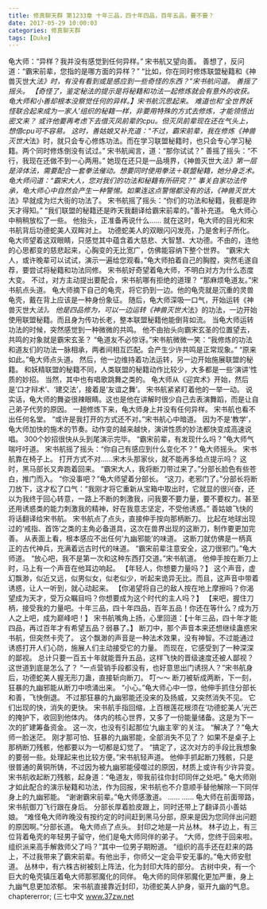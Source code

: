 ```yaml
---
title: 修真聊天群 第1233章 十年三品，四十年四品，百年五品，要不要？
date: 2017-05-29 10:00:03
categories: 修真聊天群
tags: [Duke]
---
```


龟大师：“异样？我并没有感觉到任何异样。”
宋书航又望向善。
善想了，反问道：“霸宋前辈，您指的是哪方面的异样？”
“比如，你在同时修炼联盟秘籍和《神兽灭世大*法》时，有没有看到或是感应到一些奇怪的东西？”宋书航问道。
善摇了摇头。
【奇怪了，鉴定秘法的提示是将秘籍和功法一起修炼就会有意外的收获。龟大师和小善却根本没察觉任何的异样。】宋书航沉思起来。
难道也和‘全世界妖怪联合起来成为一家人’组织的秘籍一样，非要用特殊的方式去修炼，才能领悟出密文来？
或许他要再考虑下去借灭凤前辈的cpu。但灭凤前辈现在还在气头上，想借cpu可不容易。
这时，善姑娘又补充道：“不过，霸宋前辈，我在修炼《神兽灭世大*法》时，就只会专心修炼功法。而在学习联盟秘籍时，也只会专心学习秘籍。两个同时修炼倒没有试过。”
宋书航闻言，道：“那你试试？”
善摇了摇头：“不行，我现在还做不到一心两用。”
她现在还只是一品境界，《神兽灭世大*法》第一层是淬体法，需要配合一套拳法催动。想要同时使用拳法＋联盟秘籍，她分身乏术。
龟大师问道：“霸宋大人，您对我们的功法和秘籍有所研究？”
事关自家功法传承，龟大师心中自然会产生一种警惕。如果连这点警惕都没有的话，《神兽灭世大*法》早就成为烂大街的功法了。
宋书航摇了摇头：“你们的功法和秘籍，我都是昨天才得知。”
“我们联盟的秘籍还是昨天我翻译给霸宋前辈的。”善补充道。
龟大师心中稍稍放松了一些。
他抬头，正准备再说什么……
就在这时，龟大师的目光和宋书航背后功德蛇美人双眸对上。
功德蛇美人的双眼闪闪发亮，乃是舍利子所化。
龟大师望着这双眼睛，只感觉其中蕴含着大慈悲、大智慧、大功德。不由的，连他的心思都变的慈悲起来，心胸变的无比宽广，仿佛能容纳下整个世界。
“霸宋大人，或许晚辈可以试试，演示一遍给您观看。”龟大师拍着自己的胸膛，突然毛遂自荐，要尝试将秘籍和功法同修。
宋书航好奇望着龟大师，不明白对方为什么态度大变。
不过，对方主动提出要配合，宋书航哪有拒绝的道理？
“那麻烦龟道友。”宋书航点头道。
龟大师摘下自己的龟壳，将它扔到一边。他的龟壳就是沉重的灵兽龟壳，戴在背上应该是一种身份象征。
随后，龟大师深吸一口气，开始运转《神兽灭世大*法》。
他是四品修为，可以一边运转《神兽灭世大*法》的功法，一边开始使用联盟秘籍。而且身为传功长老，整本联盟秘籍他能倒背如流。
当龟大师运转功法的时候，突然感觉到一种微微的共鸣。
他不由抬头向霸宋玄圣的位置望去，共鸣的对象就是霸宋玄圣？
“龟道友不必惊讶。”宋书航微微一笑：“我修炼的功法和道友们的功法一脉相承，两者间相互匹配。会产生少许共鸣是正常现象。”
“原来如此。”龟大师点头道。
然后，他一边维持着功法运转，另一边开始施展联盟的秘籍。
和妖精联盟的秘籍不同，人类联盟的秘籍动作比较少，大多都是一些‘演讲’性质的妙招。
当然，其中也有唱歌跳舞之类的。
龟大师从《迎宾术》开始，然后是‘口才辩术’、‘建交法’，接着是‘友谊之舞’。
宋书航紧紧盯着他的一举一动。
说实话，龟大师的舞姿很辣眼睛。这也是他在讲解时很少自己去表演舞蹈，而是让自己弟子代劳的原因。
一趟修炼下来，龟大师身上并没有任何异样。
宋书航也看不出任何名堂。
“或许是我打开的方式还不对。”宋书航心中暗道。
因为不是‘教学’，龟大师加快的施术的节奏。动作变的越来越快，演讲性质的妙法都快变成高速说唱。
300个妙招很快从头到尾演示完毕。
“霸宋前辈，有发现什么吗？”龟大师气喘吁吁道。
宋书航摇了摇头：“你自己有感应到什么变化不？”
龟大师摇头。
宋书航靠在椅子上。
打开方式不对……宋木头那家伙，就不能再多给点提示吗？
这时，黑马部长又奔跑着回来。
“霸宋大人，我将断刀带过来了。”分部长脸色有些苍白，推门而入。
“你没事吧？”龟大师望着分部长。
“这刀，老邪门了。”分部长将断刀放下，这才松了口气：“我刚才将它重新从宝箱中取出时，它就显的很兴奋，还以为我终于回心转意，一路上不断的刺激我，问我要不要力量，要不要权力。甚至还用诱惑类的能力刺激我的精神，好在我意志坚定，不受他诱惑。”
善姑娘飞快的将话翻译给宋书航。
宋书航点了点头，直接伸手按向那柄断刀。
比起在地球出现过的‘戒指、首饰’之类的主角必备道具，这次在兽界出现的这断刀，制作要更加完善。
从表面上看，根本感应不出任何‘九幽邪能’的味道。
这断刀就仿佛是一柄真正的古代神兵，充满着远古时代的味道。
“霸宋前辈注意安全，这刀很邪门。”龟大师道。
“放心吧，我不是第一次和这种东西打交道。”宋书航道。
他伸手按在断刀上时，马上有一个声音在他耳边响起。
【年轻人，你想要力量吗？】
这个声音，虚幻飘渺，似近又远，似男似女，似老似少，听起来诡异无比。而且，这声音中带着诱惑，让人一听到，就心动起来。
【你渴望将自己的敌人按在地上摩擦吗？你渴望成为天才，受万众瞩目吗？你想要成为这个时代的主人吗？】
【来吧，握住刀柄，接受我的力量吧。十年三品，四十年四品，百年五品！你还在等什么？成为万人之上吧，成为巅峰吧！】
宋书航嘴角上扬，心里回道：【十年三品，四十年才能四品，再过百年才有希望五品？弱暴了。】
断刀中，那个声音本来还想继续蛊惑宋书航，但突然卡壳了。
这个飘渺的声音是一种法术效果，没有神智。不过能通过诱惑打开人们心防，施展人们主动接受它的力量。
而现在，它感受到了一种深深的鄙视。
总计只要一百五十年就能晋升五品，这样飞快的晋级速度还被人鄙视？这世道到底是怎么了？
“一点营销手段都没有，也好意思出门诱拐人？”宋书航身后，功德蛇美人握无形刀蛊，直接斩向断刀。
叮～～
断刀被斩成两断，下一刻，狂暴的九幽邪能从断刀中喷涌出来。
“小心。”龟大师心中一惊，他伸手抓住分部长和善，飞快倒退。
不过那狂暴的九幽邪能还没来的及扬威，又突然消失不见。
它们出现的快，消失的更快。
宋书航手指回缩，上百根莲花根须在‘功德蛇美人’光芒的掩护下，收回到他体内。
体内的核心世界，又多了一份能量储备。这是为下一次的扩建筹备资金。
这一次，也没有引起那位‘九幽主宰’的关注。
“解决了？”龟大师一脸迷茫。
刚才那可怕、狂暴的九幽邪能，全部消失不见了？
如果不是桌子上那柄断刀残骸，他都要以为一切都是幻觉了。
“搞定了，这次对方的手段比我想象的要弱一些。处理起来也比较方便。”宋书航轻声道。
他伸手抓起断刀残骸，只是很普通的黄铜所铸，不过因为被九幽邪能侵噬过的原因，材质上或许有少许异变。
宋书航收起断刀残骸，起身道：“龟道友，带我前往你封印同伴之处吧。”
龟大师刚才如此配合的演示秘籍和功法，作为回报，宋书航也不介意顺手替他解除一下同伴身上的九幽邪能。
“谢谢霸宋前辈。”龟大师感激道。
……
……
龟大师在前面带路，宋书航御刀飞行跟在身后。
分部长厚着脸皮跟上，同时还带上了翻译员小善姑娘。
“难怪龟大师昨晚没有按约定的时间赶到黑马分部，原来是因为您同伴出问题的原因啊。”分部长道。
龟大师点了点头。
封印之地是一片丛林。
林子边上，有三位背着龟壳的年轻男子留守，他们是龟大师同伴的弟子。
“大师，您终于回来啦。组织派来高手解救师父了吗？”其中一位男子期盼道。
“组织的高手还在赶来的路上，不过我带来了霸宋前辈。有他出手，你师父一定会平安无事的。”龟大师安慰道。
丛林中，有六株古树被刻上阵法，化为封印大阵的部分。
古树中央，有一个巨大的龟壳镇压着龟大师那邪魔化的同伴。
龟大师的同伴邪魔化更加严重，身上九幽气息更加浓郁。
宋书航直接靠近封印，功德蛇美人护身，驱开九幽的气息。chaptererror;
(三七中文 www.37zw.net